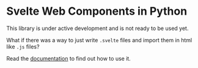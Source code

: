 # Svelte Web Components in Python

This library is under active development and is not ready to be used yet.

What if there was a way to just write `.svelte` files and import them in html like `.js` files?

Read the [documentation](https://panos-stavrianos.github.io/svelte_web_components/) to find out how to use it.

